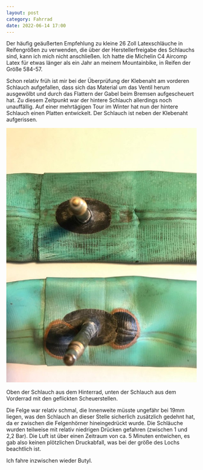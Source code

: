 ```yaml
---
layout: post
category: Fahrrad
date: 2022-06-14 17:00
---
```


Der häufig geäußerten Empfehlung zu kleine 26 Zoll Latexschläuche in Reifengrößen zu verwenden, die über der Herstellerfreigabe des Schlauchs sind, kann ich mich nicht anschließen. Ich hatte die Michelin C4 Aircomp Latex für etwas länger als ein Jahr an meinem Mountainbike, in Reifen der Größe 584-57.

Schon relativ früh ist mir bei der Überprüfung der Klebenaht am vorderen Schlauch aufgefallen, dass sich das Material um das Ventil herum ausgewölbt und durch das Flattern der Gabel beim Bremsen aufgescheuert hat. Zu diesem Zeitpunkt war der hintere Schlauch allerdings noch unauffällig.
Auf einer mehrtägigen Tour im Winter hat nun der hintere Schlauch einen Platten entwickelt. Der Schlauch ist neben der Klebenaht aufgerissen.

![Foto von den Schläuchen im Ventilbereich](/assets/michelin-c4-latex-defekt.jpeg)

Oben der Schlauch aus dem Hinterrad, unten der Schlauch aus dem Vorderrad mit den geflickten Scheuerstellen.

Die Felge war relativ schmal, die Innenweite müsste ungefähr bei 19mm liegen, was den Schlauch an dieser Stelle sicherlich zusätzlich gedehnt hat, da er zwischen die Felgenhörner hineingedrückt wurde. Die Schläuche wurden teilweise mit relativ niedrigen Drücken gefahren (zwischen 1 und 2,2 Bar).
Die Luft ist über einen Zeitraum von ca. 5 Minuten entwichen, es gab also keinen plötzlichen Druckabfall, was bei der größe des Lochs beachtlich ist.

Ich fahre inzwischen wieder Butyl.
